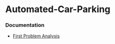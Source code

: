 # Automated-Car-Parking
### Documentation
- [First Problem Analysis](http://htmlpreview.github.io/?https://github.com/lorepersa/Automated-Car-Parking/blob/main/First%20Problem%20Analysis/userDocs/First%20Problem%20Analysis.html)